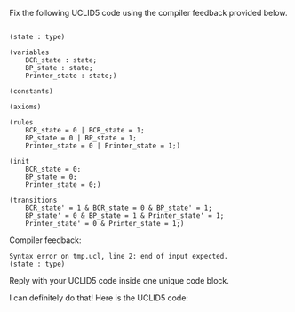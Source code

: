 
Fix the following UCLID5 code using the compiler feedback provided below.

```

(state : type)

(variables
    BCR_state : state;
    BP_state : state;
    Printer_state : state;)

(constants)

(axioms)

(rules
    BCR_state = 0 | BCR_state = 1;
    BP_state = 0 | BP_state = 1;
    Printer_state = 0 | Printer_state = 1;)

(init
    BCR_state = 0;
    BP_state = 0;
    Printer_state = 0;)

(transitions
    BCR_state' = 1 & BCR_state = 0 & BP_state' = 1;
    BP_state' = 0 & BP_state = 1 & Printer_state' = 1;
    Printer_state' = 0 & Printer_state = 1;)
```

Compiler feedback:

```
Syntax error on tmp.ucl, line 2: end of input expected.
(state : type)

```
Reply with your UCLID5 code inside one unique code block.

I can definitely do that! Here is the UCLID5 code:
```
